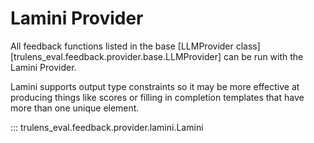 # Lamini Provider

All feedback functions listed in the base [LLMProvider
class][trulens_eval.feedback.provider.base.LLMProvider] can be run with the Lamini Provider.

Lamini supports output type constraints so it may be more effective at producing
things like scores or filling in completion templates that have more than one
unique element.

::: trulens_eval.feedback.provider.lamini.Lamini
